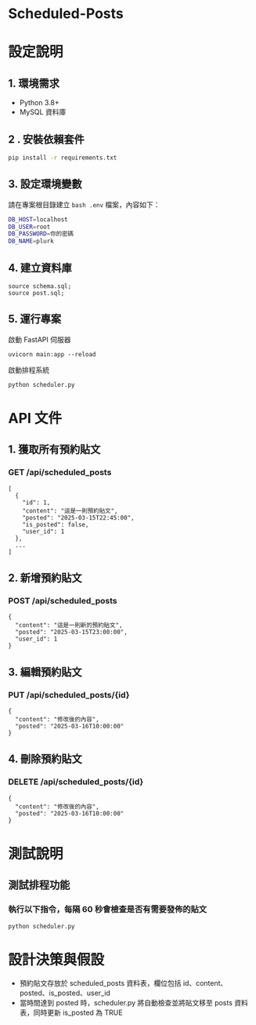 # Scheduled-Posts

# 設定說明

## 1. 環境需求

-	Python 3.8+
-	MySQL 資料庫
  
## 2 . 安裝依賴套件
```bash
pip install -r requirements.txt
```
## 3. 設定環境變數
請在專案根目錄建立 ```bash .env``` 檔案，內容如下：
```bash
DB_HOST=localhost
DB_USER=root
DB_PASSWORD=你的密碼
DB_NAME=plurk
```
## 4. 建立資料庫

```
source schema.sql;
source post.sql;
```

## 5. 運行專案
啟動 FastAPI 伺服器
```
uvicorn main:app --reload
```

啟動排程系統
```
python scheduler.py
```

# API 文件
## 1. 獲取所有預約貼文
### GET /api/scheduled_posts
```
[
  {
    "id": 1,
    "content": "這是一則預約貼文",
    "posted": "2025-03-15T22:45:00",
    "is_posted": false,
    "user_id": 1
  },
  ...
]
```
## 2. 新增預約貼文
### POST /api/scheduled_posts
```
{
  "content": "這是一則新的預約貼文",
  "posted": "2025-03-15T23:00:00",
  "user_id": 1
}
```
## 3. 編輯預約貼文
### PUT /api/scheduled_posts/{id}
```
{
  "content": "修改後的內容",
  "posted": "2025-03-16T10:00:00"
}
```
## 4. 刪除預約貼文
### DELETE /api/scheduled_posts/{id}
```
{
  "content": "修改後的內容",
  "posted": "2025-03-16T10:00:00"
}
```

# 測試說明
## 測試排程功能
### 執行以下指令，每隔 60 秒會檢查是否有需要發佈的貼文
```
python scheduler.py
```

# 設計決策與假設
-	預約貼文存放於 scheduled_posts 資料表，欄位包括 id、content、posted、is_posted、user_id
-	當時間達到 posted 時，scheduler.py 將自動檢查並將貼文移至 posts 資料表，同時更新 is_posted 為 TRUE

